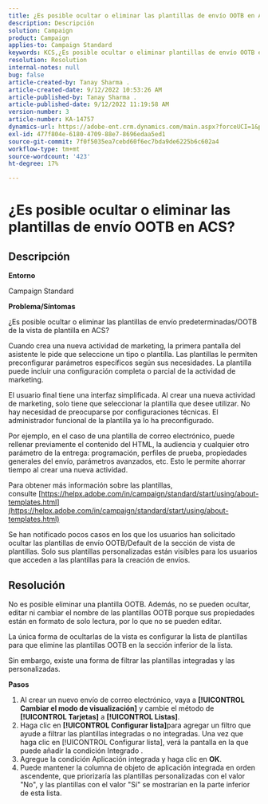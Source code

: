 ```yaml
---
title: ¿Es posible ocultar o eliminar las plantillas de envío OOTB en ACS?
description: Descripción
solution: Campaign
product: Campaign
applies-to: Campaign Standard
keywords: KCS,¿Es posible ocultar o eliminar plantillas de envío OOTB en ACS?
resolution: Resolution
internal-notes: null
bug: false
article-created-by: Tanay Sharma .
article-created-date: 9/12/2022 10:53:26 AM
article-published-by: Tanay Sharma .
article-published-date: 9/12/2022 11:19:58 AM
version-number: 3
article-number: KA-14757
dynamics-url: https://adobe-ent.crm.dynamics.com/main.aspx?forceUCI=1&pagetype=entityrecord&etn=knowledgearticle&id=2a24841c-8932-ed11-9db1-002248086735
exl-id: 477f804e-6180-4709-88e7-8696edaa5ed1
source-git-commit: 7f0f5035ea7cebd60f6ec7bda9de6225b6c602a4
workflow-type: tm+mt
source-wordcount: '423'
ht-degree: 17%

---
```


# ¿Es posible ocultar o eliminar las plantillas de envío OOTB en ACS?

## Descripción


<b>Entorno</b>

Campaign Standard



<b>Problema/Síntomas</b>

¿Es posible ocultar o eliminar las plantillas de envío predeterminadas/OOTB de la vista de plantilla en ACS?



Cuando crea una nueva actividad de marketing, la primera pantalla del asistente le pide que seleccione un tipo o plantilla. Las plantillas le permiten preconfigurar parámetros específicos según sus necesidades. La plantilla puede incluir una configuración completa o parcial de la actividad de marketing.

El usuario final tiene una interfaz simplificada. Al crear una nueva actividad de marketing, solo tiene que seleccionar la plantilla que desee utilizar. No hay necesidad de preocuparse por configuraciones técnicas. El administrador funcional de la plantilla ya lo ha preconfigurado.

Por ejemplo, en el caso de una plantilla de correo electrónico, puede rellenar previamente el contenido del HTML, la audiencia y cualquier otro parámetro de la entrega: programación, perfiles de prueba, propiedades generales del envío, parámetros avanzados, etc. Esto le permite ahorrar tiempo al crear una nueva actividad.

Para obtener más información sobre las plantillas, consulte [https://helpx.adobe.com/in/campaign/standard/start/using/about-templates.html](https://helpx.adobe.com/in/campaign/standard/start/using/about-templates.html)

Se han notificado pocos casos en los que los usuarios han solicitado ocultar las plantillas de envío OOTB/Default de la sección de vista de plantillas. Solo sus plantillas personalizadas están visibles para los usuarios que acceden a las plantillas para la creación de envíos.






## Resolución


No es posible eliminar una plantilla OOTB. Además, no se pueden ocultar, editar ni cambiar el nombre de las plantillas OOTB porque sus propiedades están en formato de solo lectura, por lo que no se pueden editar.

La única forma de ocultarlas de la vista es configurar la lista de plantillas para que elimine las plantillas OOTB en la sección inferior de la lista.

Sin embargo, existe una forma de filtrar las plantillas integradas y las personalizadas.

<b>Pasos</b>

1. Al crear un nuevo envío de correo electrónico, vaya a <b>[!UICONTROL Cambiar el modo de visualización]</b> y cambie el método de <b>[!UICONTROL Tarjetas]</b> a <b>[!UICONTROL Listas]</b>.
2. Haga clic en <b>[!UICONTROL Configurar lista]</b>para agregar un filtro que ayude a filtrar las plantillas integradas o no integradas. Una vez que haga clic en [!UICONTROL Configurar lista], verá la pantalla en la que puede añadir la condición Integrado .
3. Agregue la condición Aplicación integrada y haga clic en <b>OK</b>.
4. Puede mantener la columna de objeto de aplicación integrada en orden ascendente, que priorizaría las plantillas personalizadas con el valor &quot;No&quot;, y las plantillas con el valor &quot;Sí&quot; se mostrarían en la parte inferior de esta lista.
